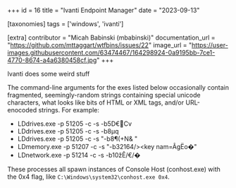 +++
id = 16
title = "Ivanti Endpoint Manager"
date = "2023-09-13"

[taxonomies]
tags = ['windows', 'ivanti']

[extra]
contributor = "Micah Babinski (mbabinski)"
documentation_url = "https://github.com/mttaggart/wtfbins/issues/22"
image_url = "https://user-images.githubusercontent.com/63474467/164298924-0a9195bb-7ce1-4770-8674-a4a6380458cf.jpg"
+++

Ivanti does some weird stuff

<!-- more -->
   
The command-line arguments for the exes listed below occasionally contain fragmented, seemingly-random strings containing special unicode characters, what looks like bits of HTML or XML tags, and/or URL-enocoded strings. For example:
* LDdrives.exe -p 51205 -c -s -b5D€Cv
* LDdrives.exe -p 51205 -c -s -b8µq
* LDdrives.exe -p 51205 -c -s "-b8</timer>¶(+N& "
* LDmemory.exe -p 51207 -c -s "-b32164/><key nam=ÂgËo�"
* LDnetwork.exe -p 51214 -c -s -b10</timer>žÊ/€/�

These processes all spawn instances of Console Host (conhost.exe) with the 0x4 flag, like `C:\Windows\system32\conhost.exe 0x4`. 
